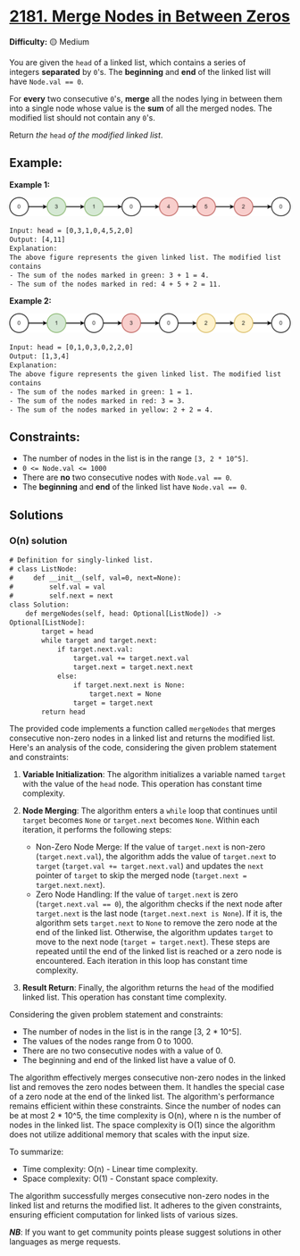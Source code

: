 # [2181. Merge Nodes in Between Zeros](https://leetcode.com/problems/merge-nodes-in-between-zeros/)

**Difficulty:** :yellow_circle: Medium

You are given the `head` of a linked list, which contains a series of 
integers **separated** by `0`'s. The **beginning** and **end** of the 
linked list will have `Node.val == 0`.

For **every** two consecutive `0`'s, **merge** all the nodes lying in 
between them into a single node whose value is the **sum** of all the 
merged nodes. The modified list should not contain any `0`'s.

Return *the* `head` *of the modified linked list*.

## Example:

**Example 1:**

![42_01.png](./resources/42_01.png)

```
Input: head = [0,3,1,0,4,5,2,0]
Output: [4,11]
Explanation:
The above figure represents the given linked list. The modified list contains
- The sum of the nodes marked in green: 3 + 1 = 4.
- The sum of the nodes marked in red: 4 + 5 + 2 = 11.

```

**Example 2:**

![42_02.png](./resources/42_02.png)

```
Input: head = [0,1,0,3,0,2,2,0]
Output: [1,3,4]
Explanation:
The above figure represents the given linked list. The modified list contains
- The sum of the nodes marked in green: 1 = 1.
- The sum of the nodes marked in red: 3 = 3.
- The sum of the nodes marked in yellow: 2 + 2 = 4.

```

## Constraints:

- The number of nodes in the list is in the range `[3, 2 * 10^5]`.
- `0 <= Node.val <= 1000`
- There are **no** two consecutive nodes with `Node.val == 0`.
- The **beginning** and **end** of the linked list have `Node.val == 0`.


## Solutions

### O(n) solution 

```python3
# Definition for singly-linked list.
# class ListNode:
#     def __init__(self, val=0, next=None):
#         self.val = val
#         self.next = next
class Solution:
    def mergeNodes(self, head: Optional[ListNode]) -> Optional[ListNode]:
        target = head
        while target and target.next:
            if target.next.val:
                target.val += target.next.val
                target.next = target.next.next
            else:
                if target.next.next is None:
                    target.next = None
                target = target.next
        return head
```

The provided code implements a function called `mergeNodes` that merges consecutive non-zero nodes in a linked list and returns the modified list. Here's an analysis of the code, considering the given problem statement and constraints:

1. **Variable Initialization**: The algorithm initializes a variable named `target` with the value of the `head` node. This operation has constant time complexity.

2. **Node Merging**: The algorithm enters a `while` loop that continues until `target` becomes `None` or `target.next` becomes `None`. Within each iteration, it performs the following steps:
   - Non-Zero Node Merge: If the value of `target.next` is non-zero (`target.next.val`), the algorithm adds the value of `target.next` to `target` (`target.val += target.next.val`) and updates the `next` pointer of `target` to skip the merged node (`target.next = target.next.next`).
   - Zero Node Handling: If the value of `target.next` is zero (`target.next.val == 0`), the algorithm checks if the next node after `target.next` is the last node (`target.next.next is None`). If it is, the algorithm sets `target.next` to `None` to remove the zero node at the end of the linked list. Otherwise, the algorithm updates `target` to move to the next node (`target = target.next`).
   These steps are repeated until the end of the linked list is reached or a zero node is encountered. Each iteration in this loop has constant time complexity.

3. **Result Return**: Finally, the algorithm returns the `head` of the modified linked list. This operation has constant time complexity.

Considering the given problem statement and constraints:
- The number of nodes in the list is in the range [3, 2 * 10^5].
- The values of the nodes range from 0 to 1000.
- There are no two consecutive nodes with a value of 0.
- The beginning and end of the linked list have a value of 0.

The algorithm effectively merges consecutive non-zero nodes in the linked list and removes the zero nodes between them. It handles the special case of a zero node at the end of the linked list. The algorithm's performance remains efficient within these constraints. Since the number of nodes can be at most 2 * 10^5, the time complexity is O(n), where n is the number of nodes in the linked list. The space complexity is O(1) since the algorithm does not utilize additional memory that scales with the input size.

To summarize:
- Time complexity: O(n) - Linear time complexity.
- Space complexity: O(1) - Constant space complexity.

The algorithm successfully merges consecutive non-zero nodes in the linked list and returns the modified list. It adheres to the given constraints, ensuring efficient computation for linked lists of various sizes.

***NB***: If you want to get community points please suggest solutions in other languages as merge requests.
